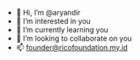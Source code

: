 - 👋 Hi, I’m @aryandir
- 👀 I’m interested in you
- 🌱 I’m currently learning you
- 💞️ I’m looking to collaborate on you
- 📫 founder@ricofoundation.my.id

<!---
aryandir/aryandir is a ✨ special ✨ repository because its `README.md` (this file) appears on your GitHub profile.
You can click the Preview link to take a look at your changes.
--->
